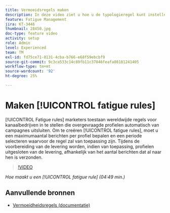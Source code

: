 ```yaml
---
title: Vermoeidsregels maken
description: In deze video ziet u hoe u de typologieregel kunt instellen.
feature: Fatigue Management
jira: KT-3446
thumbnail: 28450.jpg
doc-type: feature video
activity: setup
role: Admin
level: Experienced
team: TM
exl-id: fd75ce71-8131-4cba-b766-e68f59ebcbf9
source-git-commit: 9c3ca533c14c89fb11c37046feafa08181241405
workflow-type: tm+mt
source-wordcount: '92'
ht-degree: 25%

---
```


# Maken [!UICONTROL fatigue rules]

[!UICONTROL Fatigue rules] marketers toestaan wereldwijde regels voor kanaalbedrijven in te stellen die overgevraagde profielen automatisch van campagnes uitsluiten.
Om te creëren [!UICONTROL fatigue rules], moet u een maximumaantal berichten per profiel bepalen en een periode selecteren waarvoor de regel zal van toepassing zijn. Tijdens de voorbereiding van de levering worden, indien van toepassing, profielen uitgesloten van de levering, afhankelijk van het aantal berichten dat al naar hen is verzonden.

>[!VIDEO](https://video.tv.adobe.com/v/28450?quality=12&learn=on)

*Hoe maakt u een [!UICONTROL fatigue rule] (04:49 min.)*

## Aanvullende bronnen

* [Vermoeidheidsregels (documentatie)](https://experienceleague.adobe.com/docs/campaign-standard/using/testing-and-sending/working-with-typology-rules/fatigue-rules.html)
